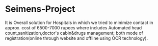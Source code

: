 # Seimens-Project
It is Overall solution for Hospitals in which we tried to minimize contact in approx. cost of 6500-7000 rupees where includes Automated head count,sanitization,doctor's cabin\&drugs management; both mode of registration(online through website and offline using OCR technology). 
